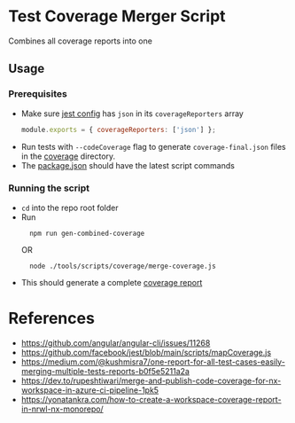 # Test Coverage Merger Script

Combines all coverage reports into one

## Usage

### Prerequisites
* Make sure [jest config](../../../jest.preset.js) has `json` in its `coverageReporters` array
  ```js
  module.exports = { coverageReporters: ['json'] };
  ```
* Run  tests with `--codeCoverage` flag to generate `coverage-final.json` files in the [coverage](../../../coverage) directory.
* The [package.json](../../../package.json) should have the latest script commands

### Running the script
* `cd` into the repo root folder
* Run 
  ```properties
    npm run gen-combined-coverage
  ```
  OR
  ```properties
    node ./tools/scripts/coverage/merge-coverage.js
  ```
* This should generate a complete [coverage report](../../../coverage/report/index.html)

# References
* https://github.com/angular/angular-cli/issues/11268
* https://github.com/facebook/jest/blob/main/scripts/mapCoverage.js
* https://medium.com/@kushmisra7/one-report-for-all-test-cases-easily-merging-multiple-tests-reports-b0f5e5211a2a
* https://dev.to/rupeshtiwari/merge-and-publish-code-coverage-for-nx-workspace-in-azure-ci-pipeline-1pk5
* https://yonatankra.com/how-to-create-a-workspace-coverage-report-in-nrwl-nx-monorepo/
